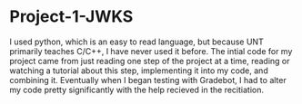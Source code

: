 # Project-1-JWKS

I used python, which is an easy to read language, but because UNT primarily teaches C/C++, I have never used it before. The intial code for my project came from just reading one step of the project at a time, reading or watching a tutorial about this step, implementing it into my code, and combining it. Eventually when I began testing with Gradebot, I had to alter my code pretty significantly with the help recieved in the recitiation.
